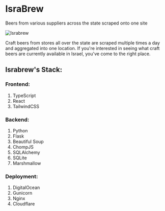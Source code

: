 # IsraBrew

Beers from various suppliers across the state scraped onto one site

![Israbrew](https://israbrew.ml/logo1.png)

Craft beers from stores all over the state are scraped multiple times a day and aggregated into one location. If you're interested in seeing what craft beers are currently available in Israel, you've come to the right place.

## Israbrew's Stack:

### Frontend:

1. TypeScript
2. React
3. TailwindCSS

### Backend:

1. Python
2. Flask
3. Beautiful Soup
4. ChompJS
5. SQLAlchemy
6. SQLite
7. Marshmallow

### Deployment:

1. DigitalOcean
2. Gunicorn
3. Nginx
4. Cloudflare
